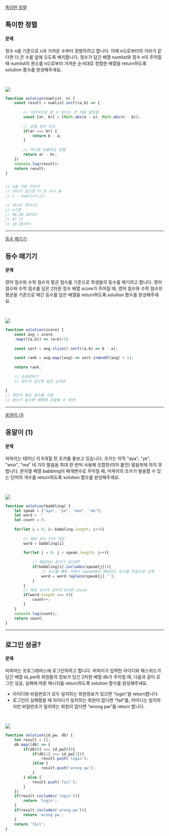 [특이한 정렬](https://school.programmers.co.kr/learn/courses/30/lessons/120880)
## 특이한 정렬
#### 문제
정수 n을 기준으로 n과 가까운 수부터 정렬하려고 합니다. 이때 n으로부터의 거리가 같다면 더 큰 수를 앞에 오도록 배치합니다. 정수가 담긴 배열 numlist와 정수 n이 주어질 때 numlist의 원소를 n으로부터 가까운 순서대로 정렬한 배열을 return하도록 solution 함수를 완성해주세요.

<br/>

![](https://velog.velcdn.com/images/jkang4531/post/224a0334-b3c6-4e7f-9452-004eac558d8f/image.png)

```javascript
function solution(numlist, n) {
    const result = numlist.sort((a,b) => {
       
        // 이런식으로 쓸 수 있다는 건 처음 알았음
        const [ar, br] = [Math.abs(n - a), Math.abs(n - b)];
       
        // 같을 경우 비교
        if(ar === br) {
            return b - a;
        }
       
        // 아니면 오름차순 정렬
        return ar - br;
    })
    console.log(result);
    return result;
}


// n을 기준 거리가
// 거리가 같으면 더 큰 수가 옴
// n - numlist[i];

// 테스트 케이스2
// n기준
// 40,20 10차이
// 47 17
// 10 20차이
```
---
[등수 매기기](https://school.programmers.co.kr/learn/courses/30/lessons/120882)
## 등수 매기기
#### 문제
영어 점수와 수학 점수의 평균 점수를 기준으로 학생들의 등수를 매기려고 합니다. 영어 점수와 수학 점수를 담은 2차원 정수 배열 score가 주어질 때, 영어 점수와 수학 점수의 평균을 기준으로 매긴 등수를 담은 배열을 return하도록 solution 함수를 완성해주세요.

<br/>

![](https://velog.velcdn.com/images/jkang4531/post/8a63f7ba-d766-4eeb-b1c8-d666b3a5af56/image.png)

```javascript
function solution(score) {
    const avg = score
    .map(([a,b]) => (a+b)/2)
    
    const sort = avg.slice().sort((a,b) => b - a);
    
    const rank = avg.map((avg) => sort.indexOf(avg) + 1);
    
    return rank;
    
    // 순위정하기
    // 점수가 같으면 같은 순위로
    
}
// 개인의 평균 점수를 구함
// 점수가 높으면 배열에 포함될 수 있게
```
---
[옹알이 (1)](https://school.programmers.co.kr/learn/courses/30/lessons/120956)
## 옹알이 (1)
#### 문제
머쓱이는 태어난 지 6개월 된 조카를 돌보고 있습니다. 조카는 아직 "aya", "ye", "woo", "ma" 네 가지 발음을 최대 한 번씩 사용해 조합한(이어 붙인) 발음밖에 하지 못합니다. 문자열 배열 babbling이 매개변수로 주어질 때, 머쓱이의 조카가 발음할 수 있는 단어의 개수를 return하도록 solution 함수를 완성해주세요.

<br/>

![](https://velog.velcdn.com/images/jkang4531/post/61ee65ef-0a86-4aef-92e2-c018f3449498/image.png)

```javascript
function solution(babbling) {
    let speak = ["aya", "ye", "woo", "ma"];
    let word = ''
    let count = 0;
    
    for(let i = 0; i< babbling.length; i++){
        
        // 해당 요소 단어 저장
        word = babbling[i]
        
        for(let j = 0; j < speak.length; j++){
            
            // 해당하는 문자가 있다면?
            if(babbling[i].includes(speak[j])){
                // 요소를 빼둔 거에서 speak에서 해당되는 요소를 빈값으로 교체
                word = word.replace(speak[j],'');
            } 
        }
        // 해당 요소의 길이가 0이면 count
        if(word.length === 0){
            count++;
        }
    }
    console.log(count);
    return count;
}
```
---
## 로그인 성공?
#### 문제
머쓱이는 프로그래머스에 로그인하려고 합니다. 머쓱이가 입력한 아이디와 패스워드가 담긴 배열 id_pw와 회원들의 정보가 담긴 2차원 배열 db가 주어질 때, 다음과 같이 로그인 성공, 실패에 따른 메시지를 return하도록 solution 함수를 완성해주세요.

- 아이디와 비밀번호가 모두 일치하는 회원정보가 있으면 "login"을 return합니다.
- 로그인이 실패했을 때 아이디가 일치하는 회원이 없다면 “fail”를, 아이디는 일치하지만 비밀번호가 일치하는 회원이 없다면 “wrong pw”를 return 합니다.

<br/>

![](https://velog.velcdn.com/images/jkang4531/post/4725bb6c-34d2-4f67-81f0-70c22641bbc5/image.png)

```javascript
function solution(id_pw, db) {
    let result = [];
    db.map((db) => {
        if(db[0] === id_pw[0]){
            if(db[1] === id_pw[1]){
                result.push('login');
            }else {
                result.push('wrong pw');
            }
        } else {
            result.push('fail');
        }
    })
    if(result.includes('login')){
        return 'login';
    }
    if(result.includes('wrong pw')){
        return 'wrong pw';
    }
    return 'fail';
}
```
